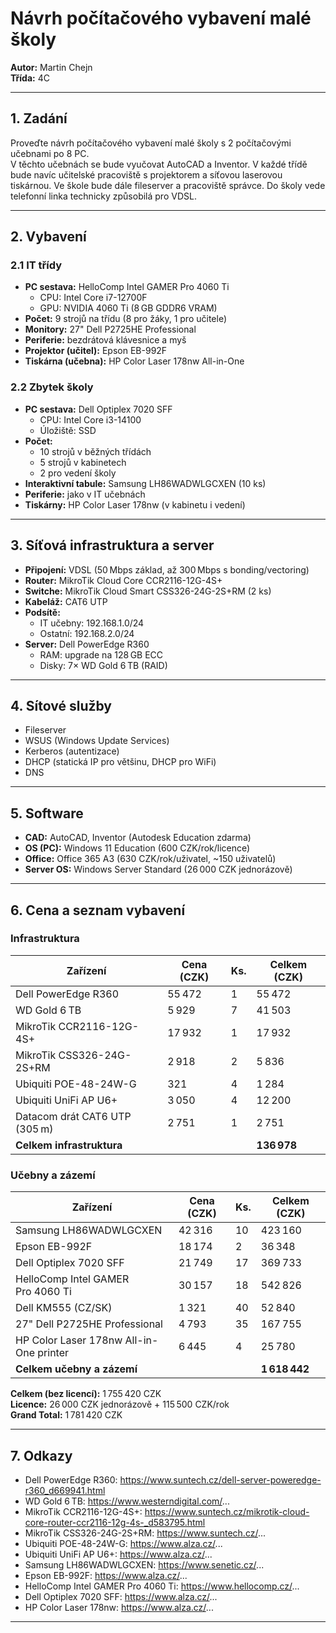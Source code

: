 # Návrh počítačového vybavení malé školy

**Autor:** Martin Chejn  
**Třída:** 4C

---

## 1. Zadání
Proveďte návrh počítačového vybavení malé školy s 2 počítačovými učebnami po 8 PC.  
V těchto učebnách se bude vyučovat AutoCAD a Inventor. V každé třídě bude navíc učitelské pracoviště s projektorem a síťovou laserovou tiskárnou. Ve škole bude dále fileserver a pracoviště správce. Do školy vede telefonní linka technicky způsobilá pro VDSL.

---

## 2. Vybavení

### 2.1 IT třídy
- **PC sestava:** HelloComp Intel GAMER Pro 4060 Ti  
  - CPU: Intel Core i7-12700F  
  - GPU: NVIDIA 4060 Ti (8 GB GDDR6 VRAM)  
- **Počet:** 9 strojů na třídu (8 pro žáky, 1 pro učitele)  
- **Monitory:** 27" Dell P2725HE Professional  
- **Periferie:** bezdrátová klávesnice a myš  
- **Projektor (učitel):** Epson EB-992F  
- **Tiskárna (učebna):** HP Color Laser 178nw All-in-One  

### 2.2 Zbytek školy
- **PC sestava:** Dell Optiplex 7020 SFF  
  - CPU: Intel Core i3-14100  
  - Úložiště: SSD  
- **Počet:**  
  - 10 strojů v běžných třídách  
  - 5 strojů v kabinetech  
  - 2 pro vedení školy  
- **Interaktivní tabule:** Samsung LH86WADWLGCXEN (10 ks)  
- **Periferie:** jako v IT učebnách  
- **Tiskárny:** HP Color Laser 178nw (v kabinetu i vedení)  

---

## 3. Síťová infrastruktura a server
- **Připojení:** VDSL (50 Mbps základ, až 300 Mbps s bonding/vectoring)  
- **Router:** MikroTik Cloud Core CCR2116-12G-4S+  
- **Switche:** MikroTik Cloud Smart CSS326-24G-2S+RM (2 ks)  
- **Kabeláž:** CAT6 UTP  
- **Podsítě:**  
  - IT učebny: 192.168.1.0/24  
  - Ostatní: 192.168.2.0/24  
- **Server:** Dell PowerEdge R360  
  - RAM: upgrade na 128 GB ECC  
  - Disky: 7× WD Gold 6 TB (RAID)  

---

## 4. Sítové služby
- Fileserver  
- WSUS (Windows Update Services)  
- Kerberos (autentizace)  
- DHCP (statická IP pro většinu, DHCP pro WiFi)  
- DNS  

---

## 5. Software
- **CAD:** AutoCAD, Inventor (Autodesk Education zdarma)  
- **OS (PC):** Windows 11 Education (600 CZK/rok/licence)  
- **Office:** Office 365 A3 (630 CZK/rok/uživatel, ~150 uživatelů)  
- **Server OS:** Windows Server Standard (26 000 CZK jednorázově)  

---

## 6. Cena a seznam vybavení

### Infrastruktura
| Zařízení                                        | Cena (CZK) | Ks. | Celkem (CZK) |
|-------------------------------------------------|------------|-----|--------------|
| Dell PowerEdge R360                             | 55 472     | 1   | 55 472       |
| WD Gold 6 TB                                    | 5 929      | 7   | 41 503       |
| MikroTik CCR2116-12G-4S+                        | 17 932     | 1   | 17 932       |
| MikroTik CSS326-24G-2S+RM                       | 2 918      | 2   | 5 836        |
| Ubiquiti POE-48-24W-G                           | 321        | 4   | 1 284        |
| Ubiquiti UniFi AP U6+                           | 3 050      | 4   | 12 200       |
| Datacom drát CAT6 UTP (305 m)                   | 2 751      | 1   | 2 751        |
| **Celkem infrastruktura**                       |            |     | **136 978**  |

### Učebny a zázemí
| Zařízení                                        | Cena (CZK) | Ks. | Celkem (CZK)   |
|-------------------------------------------------|------------|-----|----------------|
| Samsung LH86WADWLGCXEN                          | 42 316     | 10  | 423 160        |
| Epson EB-992F                                   | 18 174     | 2   | 36 348         |
| Dell Optiplex 7020 SFF                          | 21 749     | 17  | 369 733        |
| HelloComp Intel GAMER Pro 4060 Ti               | 30 157     | 18  | 542 826        |
| Dell KM555 (CZ/SK)                              | 1 321      | 40  | 52 840         |
| 27" Dell P2725HE Professional                   | 4 793      | 35  | 167 755        |
| HP Color Laser 178nw All-in-One printer         | 6 445      | 4   | 25 780         |
| **Celkem učebny a zázemí**                     |            |     | **1 618 442**  |

**Celkem (bez licencí):** 1 755 420 CZK  
**Licence:** 26 000 CZK jednorázově + 115 500 CZK/rok  
**Grand Total:** 1 781 420 CZK  

---

## 7. Odkazy
- Dell PowerEdge R360: https://www.suntech.cz/dell-server-poweredge-r360_d669941.html  
- WD Gold 6 TB: https://www.westerndigital.com/...  
- MikroTik CCR2116-12G-4S+: https://www.suntech.cz/mikrotik-cloud-core-router-ccr2116-12g-4s-_d583795.html  
- MikroTik CSS326-24G-2S+RM: https://www.suntech.cz/...  
- Ubiquiti POE-48-24W-G: https://www.alza.cz/...  
- Ubiquiti UniFi AP U6+: https://www.alza.cz/...  
- Samsung LH86WADWLGCXEN: https://www.senetic.cz/...  
- Epson EB-992F: https://www.alza.cz/...  
- HelloComp Intel GAMER Pro 4060 Ti: https://www.hellocomp.cz/...  
- Dell Optiplex 7020 SFF: https://www.alza.cz/...  
- HP Color Laser 178nw: https://www.alza.cz/...  

---
